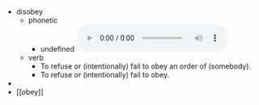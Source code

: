 - disobey
	- phonetic
		- undefined
		  <audio controls><source src="https://api.dictionaryapi.dev/media/pronunciations/en/disobey-us.mp3"></audio>
	- verb
		- To refuse or (intentionally) fail to obey an order of (somebody).
		- To refuse or (intentionally) fail to obey.
-
- [[obey]]